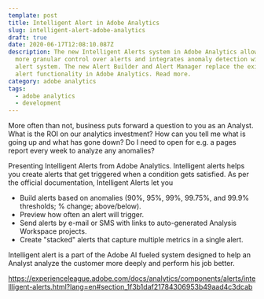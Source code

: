 ```yaml
---
template: post
title: Intelligent Alert in Adobe Analytics
slug: intelligent-alert-adobe-analytics
draft: true
date: 2020-06-17T12:08:10.087Z
description: The new Intelligent Alerts system in Adobe Analytics allows for
  more granular control over alerts and integrates anomaly detection with the
  alert system. The new Alert Builder and Alert Manager replace the existing
  alert functionality in Adobe Analytics. Read more.
category: adobe analytics
tags:
  - adobe analytics
  - development
---
```

More often than not, business puts forward a question to you as an Analyst. What is the ROI on our analytics investment? How can you tell me what is going up and what has gone down? Do I need to open for e.g. a pages report every week to analyze any anomalies?

Presenting Intelligent Alerts from Adobe Analytics. Intelligent alerts helps you create alerts that get triggered when a condition gets satisfied. As per the official documentation, Intelligent Alerts let you

* Build alerts based on anomalies (90%, 95%, 99%, 99.75%, and 99.9% thresholds; % change; above/below).
* Preview how often an alert will trigger.
* Send alerts by e-mail or SMS with links to auto-generated Analysis Workspace projects.
* Create "stacked" alerts that capture multiple metrics in a single alert.



Intelligent alert is a part of the Adobe AI fueled system designed to help an Analyst analyze the customer more deeply and perform his job better.

 

<https://experienceleague.adobe.com/docs/analytics/components/alerts/intellligent-alerts.html?lang=en#section_1f3b1daf21784306953b49aad4c3dcab>
